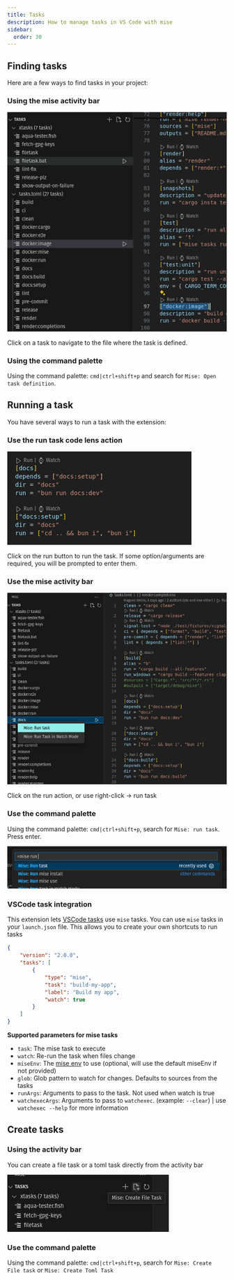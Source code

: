 ```yaml
---
title: Tasks
description: How to manage tasks in VS Code with mise
sidebar:
  order: 30
---
```


## Finding tasks

Here are a few ways to find tasks in your project:

### Using the mise activity bar

![task-activity-bar.png](../../assets/task-activity-bar.png)

Click on a task to navigate to the file where the task is defined.

### Using the command palette

Using the command palette: `cmd|ctrl+shift+p` and search for
`Mise: Open task definition`.

## Running a task

You have several ways to run a task with the extension:

### Use the run task code lens action

![task-code-lens.png](../../assets/task-code-lens.png)

Click on the run button to run the task. If some option/arguments are required,
you will be prompted to enter them.

### Use the mise activity bar

![task-run-activity-bar.png](../../assets/task-run-activity-bar.png)

Click on the run action, or use right-click -> run task

### Use the command palette

Using the command palette: `cmd|ctrl+shift+p`, search for `Mise: run task`.
Press enter.

![img.png](../../assets/tasks-command-palette.png)

### VSCode task integration

This extension lets
[VSCode tasks](https://code.visualstudio.com/docs/editor/tasks) use `mise`
tasks. You can use `mise` tasks in your `launch.json` file. This allows you to
create your own shortcuts to run tasks

```json title=launch.json {5,6}
{
    "version": "2.0.0",
    "tasks": [
        {
            "type": "mise",
            "task": "build-my-app",
            "label": "Build my app",
            "watch": true
        }
    ]
}
```

**Supported parameters for mise tasks**

- `task`: The mise task to execute
- `watch`: Re-run the task when files change
- `miseEnv`: The
  [mise env](https://mise.jdx.dev/configuration/environments.html) to use
  (optional, will use the default miseEnv if not provided)
- `glob`: Glob pattern to watch for changes. Defaults to sources from the tasks
- `runArgs`: Arguments to pass to the task. Not used when watch is true
- `watchexecArgs`: Arguments to pass to `watchexec`. (example: `--clear`) | use
  `watchexec --help` for more information

## Create tasks

### Using the activity bar

You can create a file task or a toml task directly from the activity bar

![create-file-task.png](../../assets/create-file-task.png)

### Use the command palette

Using the command palette: `cmd|ctrl+shift+p`, search for
`Mise: Create File task` or `Mise: Create Toml Task`
